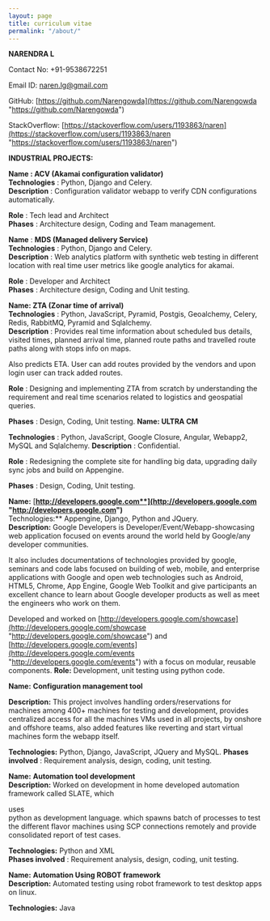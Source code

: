 ```yaml
---
layout: page
title: curriculum vitae
permalink: "/about/"
---
```

**NARENDRA L** 

Contact No: +91-9538672251 

Email ID:  naren.lg@gmail.com 

GitHub:  [https://github.com/Narengowda](https://github.com/Narengowda "https://github.com/Narengowda") 

StackOverflow: [https://stackoverflow.com/users/1193863/naren](https://stackoverflow.com/users/1193863/naren "https://stackoverflow.com/users/1193863/naren")

**INDUSTRIAL PROJECTS:** 

**Name :  ACV (Akamai configuration validator)  
 Technologies** : Python, Django and Celery.  
 **Description** : Configuration validator webapp to verify CDN configurations automatically. 

**Role** : Tech lead and Architect  
 **Phases** : Architecture design, Coding and Team management. 

**Name** :  **MDS (Managed delivery Service)  
 Technologies** : Python, Django and Celery.  
 **Description** : Web analytics platform with synthetic web testing in different location with real time user metrics like google analytics for akamai. 

**Role** : Developer and Architect  
 **Phases** : Architecture design, Coding and Unit testing. 

**Name: ZTA (Zonar time of arrival)  
 Technologies** : Python, JavaScript, Pyramid, Postgis, Geoalchemy, Celery, Redis, RabbitMQ, Pyramid and Sqlalchemy.  
 **Description** : Provides real time information about scheduled bus details, visited times, planned arrival time, planned route paths and travelled route paths along with stops info on maps. 

Also predicts ETA. User can add routes provided by the vendors and upon login user can track added routes. 

**Role** : Designing and implementing ZTA from scratch by understanding the requirement and real time scenarios related to logistics and geospatial queries. 

**Phases** : Design, Coding, Unit testing. **Name: ULTRA CM** 

**Technologies** : Python, JavaScript, Google Closure, Angular, Webapp2, MySQL and Sqlalchemy. **Description** : Confidential. 

**Role** : Redesigning the complete site for handling big data, upgrading daily sync jobs and build on Appengine. 

**Phases** : Design, Coding, Unit testing. 

**Name:**  [**http://developers.google.com**](http://developers.google.com "http://developers.google.com")**  
 Technologies:**  Appengine, Django, Python and JQuery.  
 **Description:**  Google Developers is Developer/Event/Webapp-showcasing web application focused on events   around the world held by Google/any developer communities. 

It also includes documentations of technologies provided by google, seminars and code labs focused on building of web, mobile, and enterprise applications with Google and open web technologies such as Android, HTML5, Chrome, App Engine, Google Web Toolkit and give participants an excellent chance to learn about Google developer products as well as meet the engineers who work on them. 

Developed and worked on  [http://developers.google.com/showcase](http://developers.google.com/showcase "http://developers.google.com/showcase")  and [http://developers.google.com/events](http://developers.google.com/events "http://developers.google.com/events")  with a focus on modular, reusable components. **Role:**  Development, unit testing using python code. 

**Name:**    **Configuration management tool** 

**Description:**   This project involves handling orders/reservations for machines among 400+ machines for testing and development, provides centralized access for all the machines VMs used in all projects, by onshore and offshore teams, also added features like reverting and start virtual machines form the webapp itself. 

**Technologies:**  Python, Django, JavaScript, JQuery and MySQL. **Phases involved** : Requirement analysis, design, coding, unit testing. 

**Name:**    **Automation tool development  
 Description:**  Worked on development in home developed automation framework called SLATE, which 

uses  
 python as development language. which spawns batch of processes to test the different flavor machines using SCP connections remotely and provide consolidated report of test cases. 

**Technologies:**  Python and XML  
 **Phases involved** : Requirement analysis, design, coding, unit testing. 

**Name:**  **Automation Using ROBOT framework  
 Description:**  Automated testing using robot framework to test desktop apps on linux.

**Technologies:**  Java
